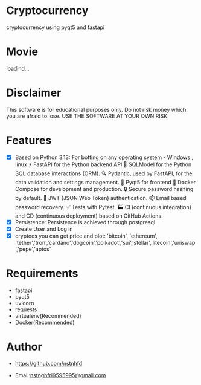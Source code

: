 # Cryptocurrency
cryptocurrency using pyqt5 and fastapi
# Movie
loadind...
# Disclaimer
  This software is for educational purposes only. Do not risk money which you are afraid to lose. USE THE SOFTWARE AT YOUR OWN RISK
  
# Features
- [x] Based on Python 3.13: For botting on any operating system - Windows , linux
⚡ FastAPI for the Python backend API
  🧰 SQLModel for the Python SQL database interactions (ORM).
  🔍 Pydantic, used by FastAPI, for the data validation and settings management.
🎨 Pyqt5 for frontend
🐋 Docker Compose for development and production.
🔒 Secure password hashing by default.
🔑 JWT (JSON Web Token) authentication.
📫 Email based password recovery.
✅ Tests with Pytest.
🏭 CI (continuous integration) and CD (continuous deployment) based on GitHub Actions.
- [x] Persistence: Persistence is achieved through postgresql.
- [x] Create User and Log in
- [x] cryptoes you can get price and plot:
      'bitcoin', 'ethereum',   'tether','tron','cardano','dogcoin','polkadot','sui','stellar','litecoin','uniswap','pepe','aptos'      
# Requirements
- fastapi
- pyqt5
- uvicorn
- requests
- virtualenv(Recommended)
- Docker(Recommended)
# Author
- https://github.com/nstnhfd
* Email:nstnghfri9595995@gmail.com
